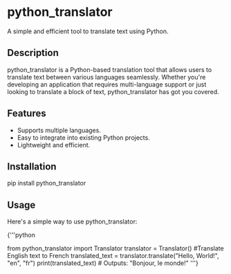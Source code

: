 # python_translator

A simple and efficient tool to translate text using Python.

## Description
python_translator is a Python-based translation tool that allows users to translate text between various languages seamlessly. Whether you're developing an application that requires multi-language support or just looking to translate a block of text, python_translator has got you covered.

## Features
- Supports multiple languages.
- Easy to integrate into existing Python projects.
- Lightweight and efficient.

## Installation

pip install python_translator


## Usage
Here's a simple way to use python_translator:

{'''python

from python_translator import Translator
translator = Translator()
#Translate English text to French
translated_text = translator.translate("Hello, World!", "en", "fr")
print(translated_text)  # Outputs: "Bonjour, le monde!"
'''}



